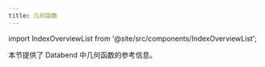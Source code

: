 ```yaml
---
title: 几何函数
---
```

import IndexOverviewList from '@site/src/components/IndexOverviewList';

本节提供了 Databend 中几何函数的参考信息。

<IndexOverviewList />